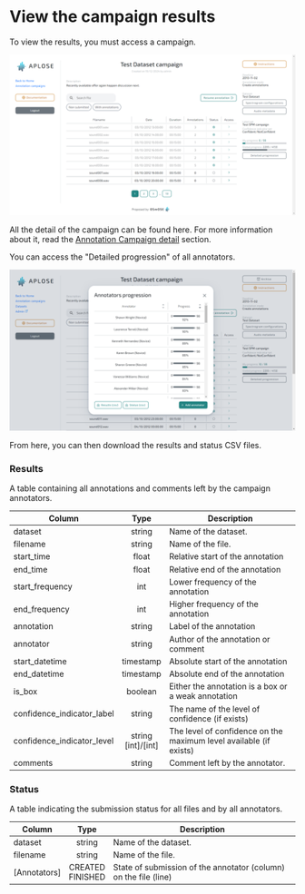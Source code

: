 # View the campaign results

To view the results, you must access a campaign.

![](../../assets/campaigns/campaign-detail.png)

All the detail of the campaign can be found here.
For more information about it, read the [Annotation Campaign detail](../campaign.md#campaign-detail) section.

You can access the "Detailed progression" of all annotators.

![](../../assets/campaign-creator/annotator-progression.png)

From here, you can then download the results and status CSV files.

### Results
A table containing all annotations and comments left by the campaign annotators.

| Column                     |          Type          | Description                                                        |
|----------------------------|:----------------------:|--------------------------------------------------------------------|
| dataset                    |         string         | Name of the dataset.                                               |
| filename                   |         string         | Name of the file.                                                  |
| start_time                 |         float          | Relative start of the annotation                                   |
| end_time                   |         float          | Relative end of the annotation                                     |
| start_frequency            |          int           | Lower frequency of the annotation                                  |
| end_frequency              |          int           | Higher frequency of the annotation                                 |
| annotation                 |         string         | Label of the annotation                                            |
| annotator                  |         string         | Author of the annotation or comment                                |
| start_datetime             |       timestamp        | Absolute start of the annotation                                   |
| end_datetime               |       timestamp        | Absolute end of the annotation                                     |
| is_box                     |        boolean         | Either the annotation is a box or a weak annotation                |
| confidence_indicator_label |         string         | The name of the level of confidence (if exists)                    |
| confidence_indicator_level | string<br/>[int]/[int] | The level of confidence on the maximum level available (if exists) |
| comments                   |         string         | Comment left by the annotator.                                     |


### Status
A table indicating the submission status for all files and by all annotators.

| Column       |          Type          | Description                                                      |
|--------------|:----------------------:|------------------------------------------------------------------|
| dataset      |         string         | Name of the dataset.                                             |
| filename     |         string         | Name of the file.                                                |
| [Annotators] | CREATED <br/> FINISHED | State of submission of the annotator (column) on the file (line) |